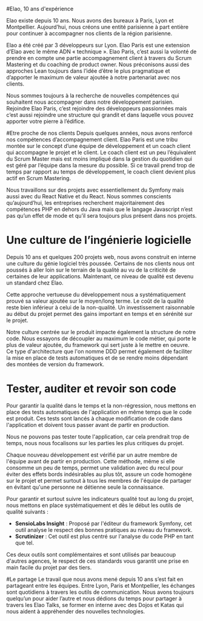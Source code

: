 

#Elao, 10 ans d'expérience

Elao existe depuis 10 ans. Nous avons des bureaux à Paris, Lyon et Montpellier. Aujourd’hui, nous créons une entité parisienne à part entière pour continuer à accompagner nos clients de la région parisienne.

Elao a été créé par 3 développeurs sur Lyon. Elao Paris est une extension d’Elao avec le même ADN « technique ». Elao Paris, c’est aussi la volonté de prendre en compte une partie accompagnement client à travers du Scrum Mastering et du coaching de product owner. Nous préconisons aussi des approches Lean toujours dans l’idée d’être le plus pragmatique et d’apporter le maximum de valeur ajoutée à notre partenariat avec nos clients.

Nous sommes toujours à la recherche de nouvelles compétences qui souhaitent nous accompagner dans notre développement parisien. Rejoindre Elao Paris, c’est rejoindre des développeurs passionnées mais c’est aussi rejoindre une structure qui grandit et dans laquelle vous pouvez apporter votre pierre à l’édifice.


#Etre proche de nos clients
Depuis quelques années, nous avons renforcé nos compétences d’accompagnement client. Elao Paris est une tribu montée sur le concept d’une équipe de développement et un coach client qui accompagne le projet et le client. Le coach client est un peu l’équivalent du Scrum Master mais est moins impliqué dans la gestion du quotidien qui est géré par l’équipe dans la mesure du possible. Si ce travail prend trop de temps par rapport au temps de développement, le coach client devient plus actif en Scrum Mastering.

Nous travaillons sur des projets avec essentiellement du Symfony mais aussi avec du React Native et du React. Nous sommes conscients qu’aujourd’hui, les entreprises recherchent majoritairement des compétences PHP en dehors du Java mais que le langage Javascript n’est pas qu’un effet de mode et qu’il sera toujours plus présent dans nos projets.

# Une culture de l’ingénierie logicielle

Depuis 10 ans et quelques 200 projets web, nous avons construit en interne une culture du génie logiciel très poussée. Certains de nos clients nous ont poussés à aller loin sur le terrain de la qualité au vu de la criticité de certaines de leur applications. Maintenant, ce niveau de qualité est devenu un standard chez Elao.

Cette approche vertueuse du développement nous a systématiquement prouvé sa valeur ajoutée sur le moyen/long terme. Le coût de la qualité reste bien inférieur à celui de la non-qualité. Un investissement raisonnable au début du projet permet des gains important en temps et en sérénité sur le projet.

Notre culture centrée sur le produit impacte également la structure de notre code. Nous essayons de découpler au maximum le code métier, qui porte le plus de valeur ajoutée, du framework qui sert juste à le mettre en oeuvre. Ce type d'architecture que l'on nomme DDD permet également de faciliter la mise en place de tests automatiques et de se rendre moins dépendant des montées de version du framework.

# Tester, auditer et revoir son code

Pour garantir la qualité dans le temps et la non-régression, nous mettons en place des tests automatiques de l'application en même temps que le code est produit. Ces tests sont lancés à chaque modification de code dans l'application et doivent tous passer avant de partir en production.

Nous ne pouvons pas tester toute l'application, car cela prendrait trop de temps, nous nous focalisons sur les parties les plus critiques du projet.

Chaque nouveau développement est vérifié par un autre membre de l'équipe avant de partir en production. Cette méthode, même si elle consomme un peu de temps, permet une validation avec du recul pour éviter des effets bords indésirables au plus tôt, assure un code homogène sur le projet et permet surtout à tous les membres de l'équipe de partager en évitant qu'une personne ne détienne seule la connaissance.

Pour garantir et surtout suivre les indicateurs qualité tout au long du projet, nous mettons en place systématiquement et dès le début les outils de qualité suivants :

* **SensioLabs Insight** :  Proposé par l'éditeur du framework Symfony, cet outil analyse le respect des bonnes pratiques au niveau du framework.
* **Scrutinizer** : Cet outil est plus centré sur l'analyse du code PHP en tant que tel.

Ces deux outils sont complémentaires et sont utilisés par beaucoup d'autres agences, le respect de ces standards vous garantit une prise en main facile du projet par des tiers.

#Le partage
Le travail que nous avons mené depuis 10 ans s’est fait en partageant entre les équipes. Entre Lyon, Paris et Montpellier, les échanges sont quotidiens à travers les outils de communication. Nous avons toujours quelqu’un pour aider l’autre et nous dédions du temps pour partager à travers les Elao Talks, se former en interne avec des Dojos et Katas qui nous aident à appréhender des nouvelles technologies.
